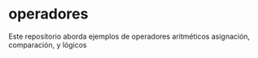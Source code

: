 # operadores
Este repositorio aborda ejemplos de operadores aritméticos asignación, comparación, y lógicos 
